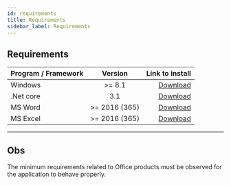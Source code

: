 ```yaml
---
id: requirements
title: Requirements
sidebar_label: Requirements
---
```


## Requirements

| Program / Framework |    Version    |                                                   Link to install |
| ------------------- | :-----------: | ----------------------------------------------------------------: |
| Windows             |    >= 8.1     |                     [Download](https://www.microsoft.com/windows) |
| .Net core           |      3.1      | [Download](https://dotnet.microsoft.com/download/dotnet-core/3.1) |
| MS Word             | >= 2016 (365) |                                [Download](https://www.office.com) |
| MS Excel            | >= 2016 (365) |                                [Download](https://www.office.com) |

---

## Obs

The minimum requirements related to Office products must be observed for the application to behave properly.
